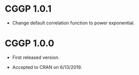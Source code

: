 # CGGP 1.0.1

* Change default correlation function to power exponential.

# CGGP 1.0.0

* First released version.

* Accepted to CRAN on 6/13/2019.
